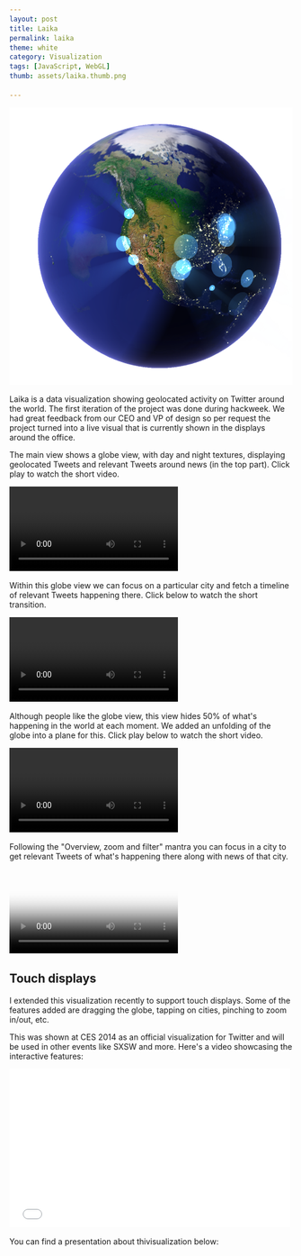 ```yaml
---
layout: post
title: Laika
permalink: laika
theme: white
category: Visualization
tags: [JavaScript, WebGL]
thumb: assets/laika.thumb.png

---
```


![Laika picture](/assets/laika/globe1.png)

Laika is a data visualization showing geolocated activity on Twitter
around the world. The first iteration of the project was done during
hackweek. We had great feedback from our CEO and VP of design so per
request the project turned into a live visual that is currently shown in the
displays around the office.

The main view shows a globe view, with day and night textures,
displaying geolocated Tweets and relevant Tweets around news (in the top
part). Click play to watch the short video.

<video src="/assets/laika/l1.webmhd.webm" controls="true">
</video>



Within this globe view we can focus on a particular city and fetch a
timeline of relevant Tweets happening there. Click below to watch the
short transition.

<video src="/assets/laika/l22.webmhd.webm" controls="true">
</video>



Although people like the globe view, this view hides 50%
of what's happening in the world at each moment. We added an unfolding
of the globe into a plane for this. Click play below to watch the short
video.

<video src="/assets/laika/l3.webmhd.webm" controls="true">
</video>



Following the "Overview, zoom and filter" mantra you can focus in a city
to get relevant Tweets of what's happening there along with news of that
city.

<video src="/assets/laika/l5.webmhd.webm" controls="true" poster="/assets/laika/poster.png">
</video>

## Touch displays

I extended this visualization recently to support touch displays. Some
of the features added are dragging the globe, tapping on cities,
pinching to zoom in/out, etc.

This was shown at CES 2014 as an official visualization for Twitter and will
be used in other events like SXSW and more. Here's a video showcasing
the interactive features:

<iframe width="500" height="281" src="//www.youtube.com/embed/Bnr2MF7FK-A?rel=0" frameborder="0" allowfullscreen="true">
</iframe>

You can find a presentation about thivisualization below:

